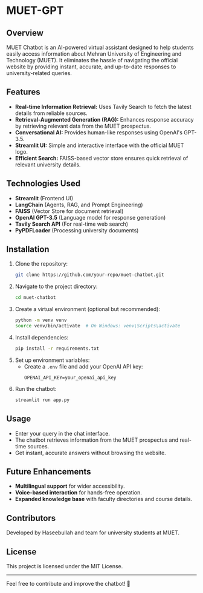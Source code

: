 # MUET-GPT

## Overview
MUET Chatbot is an AI-powered virtual assistant designed to help students easily access information about Mehran University of Engineering and Technology (MUET). It eliminates the hassle of navigating the official website by providing instant, accurate, and up-to-date responses to university-related queries.

## Features
- **Real-time Information Retrieval:** Uses Tavily Search to fetch the latest details from reliable sources.
- **Retrieval-Augmented Generation (RAG):** Enhances response accuracy by retrieving relevant data from the MUET prospectus.
- **Conversational AI:** Provides human-like responses using OpenAI's GPT-3.5.
- **Streamlit UI:** Simple and interactive interface with the official MUET logo.
- **Efficient Search:** FAISS-based vector store ensures quick retrieval of relevant university details.

## Technologies Used
- **Streamlit** (Frontend UI)
- **LangChain** (Agents, RAG, and Prompt Engineering)
- **FAISS** (Vector Store for document retrieval)
- **OpenAI GPT-3.5** (Language model for response generation)
- **Tavily Search API** (For real-time web search)
- **PyPDFLoader** (Processing university documents)

## Installation
1. Clone the repository:
   ```bash
   git clone https://github.com/your-repo/muet-chatbot.git
   ```
2. Navigate to the project directory:
   ```bash
   cd muet-chatbot
   ```
3. Create a virtual environment (optional but recommended):
   ```bash
   python -m venv venv
   source venv/bin/activate  # On Windows: venv\Scripts\activate
   ```
4. Install dependencies:
   ```bash
   pip install -r requirements.txt
   ```
5. Set up environment variables:
   - Create a `.env` file and add your OpenAI API key:
     ```
     OPENAI_API_KEY=your_openai_api_key
     ```
6. Run the chatbot:
   ```bash
   streamlit run app.py
   ```

## Usage
- Enter your query in the chat interface.
- The chatbot retrieves information from the MUET prospectus and real-time sources.
- Get instant, accurate answers without browsing the website.

## Future Enhancements
- **Multilingual support** for wider accessibility.
- **Voice-based interaction** for hands-free operation.
- **Expanded knowledge base** with faculty directories and course details.

## Contributors
Developed by Haseebullah and team for university students at MUET.

## License
This project is licensed under the MIT License.

---
Feel free to contribute and improve the chatbot! 🚀


